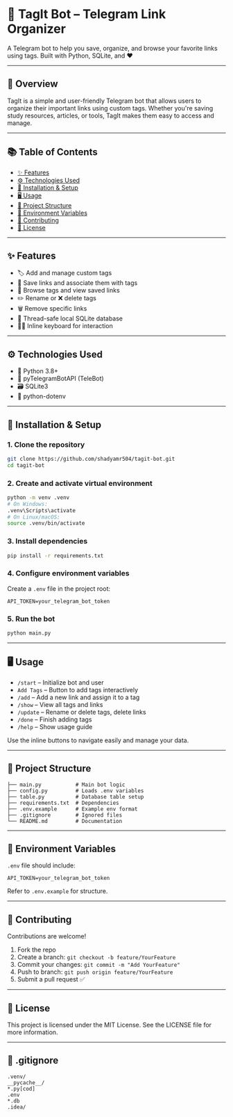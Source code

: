 # 🔖 TagIt Bot – Telegram Link Organizer

A Telegram bot to help you save, organize, and browse your favorite links using tags. Built with Python, SQLite, and ❤️

---

## 📌 Overview

TagIt is a simple and user-friendly Telegram bot that allows users to organize their important links using custom tags. Whether you're saving study resources, articles, or tools, TagIt makes them easy to access and manage.

---

## 📚 Table of Contents

* [✨ Features](#-features)
* [⚙️ Technologies Used](#-technologies-used)
* [🧰 Installation & Setup](#-installation--setup)
* [🖥 Usage](#-usage)
* [📁 Project Structure](#-project-structure)
* [🔐 Environment Variables](#-environment-variables)
* [🤝 Contributing](#-contributing)
* [📝 License](#-license)

---

## ✨ Features

* 🏷 Add and manage custom tags
* 🔗 Save links and associate them with tags
* 📂 Browse tags and view saved links
* ✏️ Rename or ❌ delete tags
* 🗑️ Remove specific links
* 🧠 Thread-safe local SQLite database
* 🧑‍💻 Inline keyboard for interaction

---

## ⚙️ Technologies Used

* 🐍 Python 3.8+
* 💬 pyTelegramBotAPI (TeleBot)
* 🗃️ SQLite3
* 🔐 python-dotenv

---

## 🧰 Installation & Setup

### 1. Clone the repository

```bash
git clone https://github.com/shadyamr504/tagit-bot.git
cd tagit-bot
```

### 2. Create and activate virtual environment

```bash
python -m venv .venv
# On Windows:
.venv\Scripts\activate
# On Linux/macOS:
source .venv/bin/activate
```

### 3. Install dependencies

```bash
pip install -r requirements.txt
```

### 4. Configure environment variables

Create a `.env` file in the project root:

```env
API_TOKEN=your_telegram_bot_token
```

### 5. Run the bot

```bash
python main.py
```

---

## 🖥 Usage

* `/start` – Initialize bot and user
* `Add Tags` – Button to add tags interactively
* `/add` – Add a new link and assign it to a tag
* `/show` – View all tags and links
* `/update` – Rename or delete tags, delete links
* `/done` – Finish adding tags
* `/help` – Show usage guide

Use the inline buttons to navigate easily and manage your data.

---

## 📁 Project Structure

```
├── main.py           # Main bot logic
├── config.py         # Loads .env variables
├── table.py          # Database table setup
├── requirements.txt  # Dependencies
├── .env.example      # Example env format
├── .gitignore        # Ignored files
└── README.md         # Documentation
```

---

## 🔐 Environment Variables

`.env` file should include:

```env
API_TOKEN=your_telegram_bot_token
```

Refer to `.env.example` for structure.

---

## 🤝 Contributing

Contributions are welcome!

1. Fork the repo
2. Create a branch: `git checkout -b feature/YourFeature`
3. Commit your changes: `git commit -m "Add YourFeature"`
4. Push to branch: `git push origin feature/YourFeature`
5. Submit a pull request ✅

---

## 📝 License

This project is licensed under the MIT License. See the LICENSE file for more information.

---

## 📄 .gitignore

```gitignore
.venv/
__pycache__/
*.py[cod]
.env
*.db
.idea/
```
